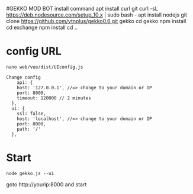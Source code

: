 #GEKKO MOD BOT
	install command 
	apt install curl git
	curl -sL https://deb.nodesource.com/setup_10.x | sudo bash -
	apt install nodejs
	git clone https://github.com/vtnplus/gekko0.6.git gekko
	cd gekko
	npm install
	cd exchange
	npm install
	cd ..
# config URL
	nano web/vue/dist/UIconfig.js

	Change config
		api: {
	    host: '127.0.0.1', //=> change to your domain or IP
	    port: 8000,
	    timeout: 120000 // 2 minutes
	  },
	  ui: {
	    ssl: false,
	    host: 'localhost', //=> change to your domain or IP
	    port: 8000,
	    path: '/'
	  },
# Start
	node gekko.js --ui

goto http://yourip:8000
and start